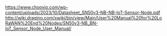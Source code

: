 https://www.choovio.com/wp-content/uploads/2023/10/Datasheet_SN50v3-NB-NB-IoT-Sensor-Node.pdf
http://wiki.dragino.com/xwiki/bin/view/Main/User%20Manual%20for%20LoRaWAN%20End%20Nodes/SN50v3-NB_BN-IoT_Sensor_Node_User_Manual/
